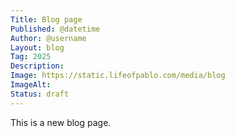 ```yaml
---
Title: Blog page
Published: @datetime
Author: @username
Layout: blog
Tag: 2025
Description: 
Image: https://static.lifeofpablo.com/media/blog
ImageAlt: 
Status: draft
---
```

This is a new blog page.